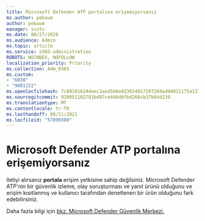 ```yaml
---
title: Microsoft Defender ATP portalına erişemiyorsanız
ms.author: pebaum
author: pebaum
manager: scotv
ms.date: 08/27/2020
ms.audience: Admin
ms.topic: article
ms.service: o365-administration
ROBOTS: NOINDEX, NOFOLLOW
localization_priority: Priority
ms.collection: Adm_O365
ms.custom:
- "6030"
- "9001222"
ms.openlocfilehash: 7c89101624deec1aed566e833634917207204ad04021175a131a0f14f79317f6
ms.sourcegitcommit: 920051182781bd97ce4d4d6fbd268cb37b84d239
ms.translationtype: MT
ms.contentlocale: tr-TR
ms.lasthandoff: 08/11/2021
ms.locfileid: "57899300"
---
```

# <a name="unable-to-access-the-microsoft-defender-atp-portal"></a>Microsoft Defender ATP portalına erişemiyorsanız

Iletiyi alırsanız **portala** erişim yetkisine sahip değilsiniz. Microsoft Defender ATP'nin bir güvenlik izleme, olay soruşturması ve yanıt ürünü olduğunu ve erişim kısıtlanmış ve kullanıcı tarafından denetlenen bir ürün olduğunu fark edebilirsiniz. 

Daha fazla bilgi için [bkz. Microsoft Defender Güvenlik Merkezi.](https://docs.microsoft.com/windows/threat-protection/windows-defender-atp/assign-portal-access-windows-defender-advanced-threat-protection)